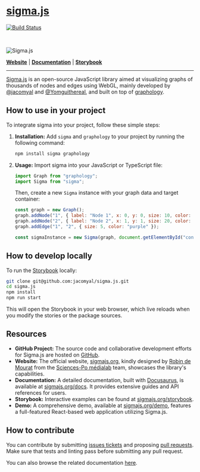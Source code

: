 # [sigma.js](https://github.com/jacomyal/sigma.js)

[![Build Status](https://github.com/jacomyal/sigma.js/workflows/Tests/badge.svg)](https://github.com/jacomyal/sigma.js/actions)

<br />

![Sigma.js](packages/website/static/img/logo-sigma-text.png)

**[Website](https://www.sigmajs.org/)** | **[Documentation](https://www.sigmajs.org/docs)** | **[Storybook](https://www.sigmajs.org/storybook)**

---

[Sigma.js](https://www.sigmajs.org) is an open-source JavaScript library aimed at visualizing graphs of thousands of nodes and edges using WebGL, mainly developed by [@jacomyal](https://github.com/jacomyal) and [@Yomguithereal](https://github.com/Yomguithereal), and built on top of [graphology](https://graphology.github.io/).

## How to use in your project

To integrate sigma into your project, follow these simple steps:

1. **Installation:** Add `sigma` and `graphology` to your project by running the following command:

   ```bash
   npm install sigma graphology
   ```

2. **Usage:** Import sigma into your JavaScript or TypeScript file:

   ```javascript
   import Graph from "graphology";
   import Sigma from "sigma";
   ```

   Then, create a new `Sigma` instance with your graph data and target container:

   ```javascript
   const graph = new Graph();
   graph.addNode("1", { label: "Node 1", x: 0, y: 0, size: 10, color: "blue" });
   graph.addNode("2", { label: "Node 2", x: 1, y: 1, size: 20, color: "red" });
   graph.addEdge("1", "2", { size: 5, color: "purple" });

   const sigmaInstance = new Sigma(graph, document.getElementById("container"));
   ```

## How to develop locally

To run the [Storybook](https://storybook.js.org/) locally:

```bash
git clone git@github.com:jacomyal/sigma.js.git
cd sigma.js
npm install
npm run start
```

This will open the Storybook in your web browser, which live reloads when you modify the stories or the package sources.

## Resources

- **GitHub Project:** The source code and collaborative development efforts for Sigma.js are hosted on [GitHub](https://github.com/jacomyal/sigma.js).
- **Website:** The official website, [sigmajs.org](https://sigmajs.org), kindly designed by [Robin de Mourat](https://github.com/robindemourat/) from the [Sciences-Po médialab](https://medialab.sciencespo.fr/en/) team, showcases the library's capabilities.
- **Documentation:** A detailed documentation, built with [Docusaurus](https://docusaurus.io/), is available at [sigmajs.org/docs](https://sigmajs.org/docs). It provides extensive guides and API references for users.
- **Storybook:** Interactive examples can be found at [sigmajs.org/storybook](https://sigmajs.org/storybook).
- **Demo:** A comprehensive demo, available at [sigmajs.org/demo](https://sigmajs.org/demo), features a full-featured React-based web application utilizing Sigma.js.

## How to contribute

You can contribute by submitting [issues tickets](http://github.com/jacomyal/sigma.js/issues) and proposing [pull requests](http://github.com/jacomyal/sigma.js/pulls). Make sure that tests and linting pass before submitting any pull request.

You can also browse the related documentation [here](https://github.com/jacomyal/sigma.js/tree/main/CONTRIBUTING.md).
